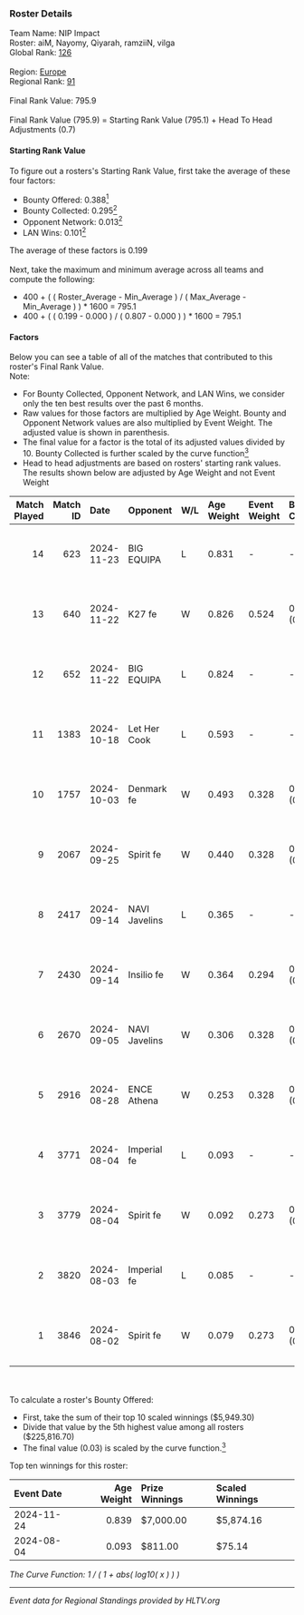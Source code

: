 ### Roster Details<br />
Team Name: NIP Impact<br />
Roster: aiM, Nayomy, Qiyarah, ramziiN, vilga<br />
Global Rank: [126](../../standings_global_2025_01_17.md)<br />
<br />
Region: [Europe]( ../../standings_europe_2025_01_17.md)<br />
Regional Rank: [91]( ../../standings_europe_2025_01_17.md)<br />
<br />
Final Rank Value:  795.9<br />
<br />
Final Rank Value (795.9) = Starting Rank Value (795.1) + Head To Head Adjustments (0.7)<br />

#### Starting Rank Value<br />
To figure out a rosters's Starting Rank Value, first take the average of these four factors:<br />
- Bounty Offered: 0.388[<sup>1</sup>](#table2)
- Bounty Collected: 0.295[<sup>2</sup>](#table1)
- Opponent Network: 0.013[<sup>2</sup>](#table1)
- LAN Wins: 0.101[<sup>2</sup>](#table1)

The average of these factors is 0.199<br />
<br />
Next, take the maximum and minimum average across all teams and compute the following:<br />
- 400 + ( ( Roster_Average - Min_Average ) / ( Max_Average - Min_Average ) ) * 1600 = 795.1
- 400 + ( ( 0.199 - 0.000 ) / ( 0.807 - 0.000 ) ) * 1600 = 795.1


#### Factors<br />
Below you can see a table of all of the matches that contributed to this roster's Final Rank Value.<br />
Note:<br />

- For Bounty Collected, Opponent Network, and LAN Wins, we consider only the ten best results over the past 6 months.
- Raw values for those factors are multiplied by Age Weight. Bounty and Opponent Network values are also multiplied by Event Weight. The adjusted value is shown in parenthesis.
- The final value for a factor is the total of its adjusted values divided by 10. Bounty Collected is further scaled by the curve function[<sup>3</sup>](#curveFunction)
- Head to head adjustments are based on rosters' starting rank values. The results shown below are adjusted by Age Weight and not Event Weight
<span id="table1"></span><br />


| Match Played | Match ID | Date       | Opponent      | W/L | Age Weight | Event Weight | Bounty Collected | Opponent Network | LAN Wins  | H2H Adj. | Roster                               |
| -: | -: | :- | :- | :- | :- | :- | :- | :- | :- | -: | :- |
|           14 |      623 | 2024-11-23 | BIG EQUIPA    | L   | 0.831      | -            | -                | -                | -         |   -10.71 | aiM, Nayomy, Qiyarah, ramziiN, vilga |
|           13 |      640 | 2024-11-22 | K27 fe        | W   | 0.826      | 0.524        | 0.015 (0.007)    | 0.123 (0.053)    | 1 (0.826) |    11.90 | aiM, Nayomy, Qiyarah, ramziiN, vilga |
|           12 |      652 | 2024-11-22 | BIG EQUIPA    | L   | 0.824      | -            | -                | -                | -         |   -10.87 | aiM, Nayomy, Qiyarah, ramziiN, vilga |
|           11 |     1383 | 2024-10-18 | Let Her Cook  | L   | 0.593      | -            | -                | -                | -         |   -12.85 | aiM, Nayomy, Qiyarah, ramziiN, vilga |
|           10 |     1757 | 2024-10-03 | Denmark fe    | W   | 0.493      | 0.328        | 0.020 (0.003)    | 0.112 (0.018)    | 0 (0.000) |     6.89 | aiM, Nayomy, Qiyarah, ramziiN, vilga |
|            9 |     2067 | 2024-09-25 | Spirit fe     | W   | 0.440      | 0.328        | 0.008 (0.001)    | 0.097 (0.014)    | 0 (0.000) |     4.46 | aiM, Nayomy, Qiyarah, ramziiN, vilga |
|            8 |     2417 | 2024-09-14 | NAVI Javelins | L   | 0.365      | -            | -                | -                | -         |    -0.94 | aiM, Nayomy, Qiyarah, ramziiN, vilga |
|            7 |     2430 | 2024-09-14 | Insilio fe    | W   | 0.364      | 0.294        | 0.000 (0.000)    | 0.000 (0.000)    | 0 (0.000) |     1.06 | aiM, Nayomy, Qiyarah, ramziiN, vilga |
|            6 |     2670 | 2024-09-05 | NAVI Javelins | W   | 0.306      | 0.328        | 0.293 (0.029)    | 0.382 (0.038)    | 0 (0.000) |     8.93 | aiM, Nayomy, Qiyarah, ramziiN, vilga |
|            5 |     2916 | 2024-08-28 | ENCE Athena   | W   | 0.253      | 0.328        | 0.003 (0.000)    | 0.007 (0.001)    | 0 (0.000) |     1.53 | aiM, Nayomy, Qiyarah, ramziiN, vilga |
|            4 |     3771 | 2024-08-04 | Imperial fe   | L   | 0.093      | -            | -                | -                | -         |    -0.24 | aiM, Nayomy, Qiyarah, ramziiN, vilga |
|            3 |     3779 | 2024-08-04 | Spirit fe     | W   | 0.092      | 0.273        | 0.008 (0.000)    | 0.097 (0.002)    | 0 (0.000) |     0.97 | aiM, Nayomy, Qiyarah, ramziiN, vilga |
|            2 |     3820 | 2024-08-03 | Imperial fe   | L   | 0.085      | -            | -                | -                | -         |    -0.22 | aiM, Nayomy, Qiyarah, ramziiN, vilga |
|            1 |     3846 | 2024-08-02 | Spirit fe     | W   | 0.079      | 0.273        | 0.008 (0.000)    | 0.097 (0.002)    | 0 (0.000) |     0.83 | aiM, Nayomy, Qiyarah, ramziiN, vilga |

<br />
<span id="table2"></span><br />
To calculate a roster's Bounty Offered:<br />

- First, take the sum of their top 10 scaled winnings ($5,949.30)
- Divide that value by the 5th highest value among all rosters ($225,816.70)
- The final value (0.03) is scaled by the curve function.[<sup>3</sup>](#curveFunction)

Top ten winnings for this roster:<br />

| Event Date | Age Weight | Prize Winnings | Scaled Winnings |
| :- | -: | :- | :- |
| 2024-11-24 |      0.839 | $7,000.00      | $5,874.16       |
| 2024-08-04 |      0.093 | $811.00        | $75.14          |


<span id="curveFunction"></span>_The Curve Function: 1 / ( 1 + abs( log10( x ) ) )_<br />

---
_Event data for Regional Standings provided by HLTV.org_<br />
